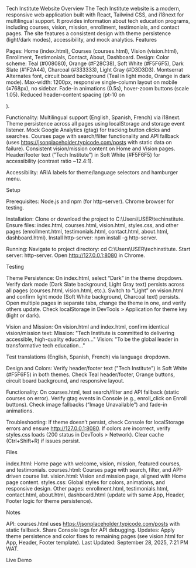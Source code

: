 Tech Institute Website
Overview
The Tech Institute website is a modern, responsive web application built with React, Tailwind CSS, and i18next for multilingual support. It provides information about tech education programs, including courses, vision, mission, enrollment, testimonials, and contact pages. The site features a consistent design with theme persistence (light/dark modes), accessibility, and mock analytics.
Features

Pages: Home (index.html), Courses (courses.html), Vision (vision.html), Enrollment, Testimonials, Contact, About, Dashboard.
Design:
Color scheme: Teal (#008080), Orange (#F28C38), Soft White (#F5F6F5), Dark Slate (#1F2A44), Charcoal (#333333), Light Gray (#D3D3D3).
Montserrat Alternates font, circuit board background (Teal in light mode, Orange in dark mode).
Max-width: 1200px, responsive single-column layout on mobile (≤768px), no sidebar.
Fade-in animations (0.5s), hover-zoom buttons (scale 1.05).
Reduced header-content spacing (pt-10 on <main>).


Functionality:
Multilingual support (English, Spanish, French) via i18next.
Theme persistence across all pages using localStorage and storage event listener.
Mock Google Analytics (gtag) for tracking button clicks and searches.
Courses page with search/filter functionality and API fallback (uses https://jsonplaceholder.typicode.com/posts with static data on failure).
Consistent vision/mission content on Home and Vision pages.
Header/footer text ("Tech Institute") in Soft White (#F5F6F5) for accessibility (contrast ratio ~12.4:1).


Accessibility: ARIA labels for theme/language selectors and hamburger menu.

Setup

Prerequisites:
Node.js and npm (for http-server).
Chrome browser for testing.


Installation:
Clone or download the project to C:\Users\USER\techinstitute.
Ensure files: index.html, courses.html, vision.html, styles.css, and other pages (enrollment.html, testimonials.html, contact.html, about.html, dashboard.html).
Install http-server: npm install -g http-server.


Running:
Navigate to project directory: cd C:\Users\USER\techinstitute.
Start server: http-server.
Open http://127.0.0.1:8080 in Chrome.



Testing

Theme Persistence:
On index.html, select “Dark” in the theme dropdown. Verify dark mode (Dark Slate background, Light Gray text) persists across all pages (courses.html, vision.html, etc.).
Switch to “Light” on vision.html and confirm light mode (Soft White background, Charcoal text) persists.
Open multiple pages in separate tabs, change the theme in one, and verify others update.
Check localStorage in DevTools > Application for theme key (light or dark).


Vision and Mission:
On vision.html and index.html, confirm identical vision/mission text:
Mission: "Tech Institute is committed to delivering accessible, high-quality education..."
Vision: "To be the global leader in transformative tech education..."


Test translations (English, Spanish, French) via language dropdown.


Design and Colors:
Verify header/footer text ("Tech Institute") is Soft White (#F5F6F5) in both themes.
Check Teal header/footer, Orange buttons, circuit board background, and responsive layout.


Functionality:
On courses.html, test search/filter and API fallback (static courses on error).
Verify gtag events in Console (e.g., enroll_click on Enroll buttons).
Check image fallbacks (“Image Unavailable”) and fade-in animations.


Troubleshooting:
If theme doesn’t persist, check Console for localStorage errors and ensure http://127.0.0.1:8080.
If colors are incorrect, verify styles.css loads (200 status in DevTools > Network).
Clear cache (Ctrl+Shift+R) if issues persist.



Files

index.html: Home page with welcome, vision, mission, featured courses, and testimonials.
courses.html: Courses page with search, filter, and API-driven course list.
vision.html: Vision and mission page, aligned with Home page content.
styles.css: Global styles for colors, animations, and responsive design.
Other pages: enrollment.html, testimonials.html, contact.html, about.html, dashboard.html (update with same App, Header, Footer logic for theme persistence).

Notes

API: courses.html uses https://jsonplaceholder.typicode.com/posts with static fallback. Share Console logs for API debugging.
Updates: Apply theme persistence and color fixes to remaining pages (see vision.html for App, Header, Footer template).
Last Updated: September 28, 2025, 7:21 PM WAT.

Live Demo

